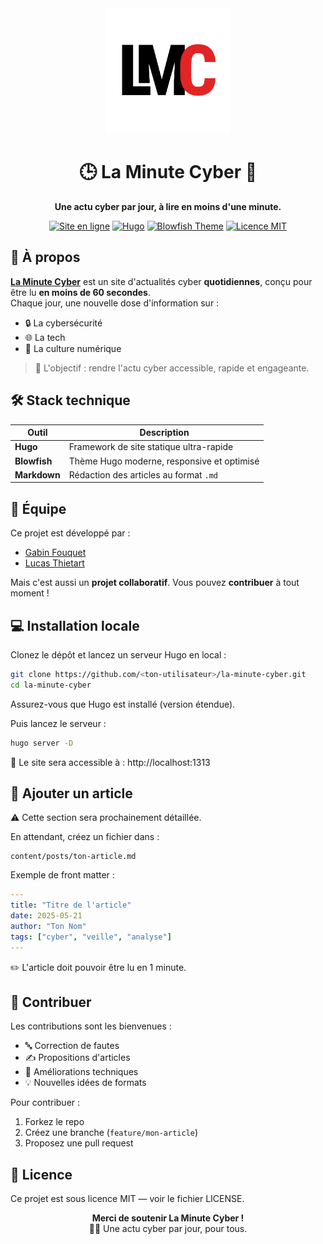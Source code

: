<div align="center">
  <img src="assets/img/logo/icon.png" width="200"/>
  <h1>🕒 La Minute Cyber 🧠</h1>
  <p><strong>Une actu cyber par jour, à lire en moins d'une minute.</strong></p>
  <a href="https://laminutecyber.fr"><img src="https://img.shields.io/badge/site-en%20ligne-00bfff?style=for-the-badge&logo=cloudflare&logoColor=white" alt="Site en ligne"></a>
  <a href="https://gohugo.io"><img src="https://img.shields.io/badge/Built%20with-Hugo-ff4088?style=for-the-badge&logo=hugo&logoColor=white" alt="Hugo"></a>
  <a href="https://blowfish.page/"><img src="https://img.shields.io/badge/Theme-Blowfish-1C2834?style=for-the-badge&logo=hugo&logoColor=white" alt="Blowfish Theme"></a>
  <a href="LICENSE"><img src="https://img.shields.io/badge/Licence-MIT-yellow?style=for-the-badge" alt="Licence MIT"></a>
</div>

## 🚀 À propos

**[La Minute Cyber](https://laminutecyber.fr)** est un site d'actualités cyber **quotidiennes**, conçu pour être lu **en moins de 60 secondes**.  
Chaque jour, une nouvelle dose d'information sur :

- 🔒 La cybersécurité
- 🌐 La tech
- 🧠 La culture numérique

> 🎯 L'objectif : rendre l'actu cyber accessible, rapide et engageante.

## 🛠️ Stack technique

| Outil | Description |
|-------|-------------|
| **Hugo** | Framework de site statique ultra-rapide |
| **Blowfish** | Thème Hugo moderne, responsive et optimisé |
| **Markdown** | Rédaction des articles au format `.md` |

## 👥 Équipe

Ce projet est développé par :

- [Gabin Fouquet](https://github.com/gabinfouquet)
- [Lucas Thietart](https://github.com/...)

Mais c'est aussi un **projet collaboratif**. Vous pouvez **contribuer** à tout moment !

## 💻 Installation locale

Clonez le dépôt et lancez un serveur Hugo en local :

```bash
git clone https://github.com/<ton-utilisateur>/la-minute-cyber.git
cd la-minute-cyber
```

Assurez-vous que Hugo est installé (version étendue).

Puis lancez le serveur :

```bash
hugo server -D
```

📍 Le site sera accessible à : http://localhost:1313

## 📝 Ajouter un article

⚠️ Cette section sera prochainement détaillée.

En attendant, créez un fichier dans :

```
content/posts/ton-article.md
```

Exemple de front matter :

```yaml
---
title: "Titre de l'article"
date: 2025-05-21
author: "Ton Nom"
tags: ["cyber", "veille", "analyse"]
---
```

✏️ L'article doit pouvoir être lu en 1 minute.

## 🤝 Contribuer

Les contributions sont les bienvenues :

- 🔤 Correction de fautes
- ✍️ Propositions d'articles
- 🧪 Améliorations techniques
- 💡 Nouvelles idées de formats

Pour contribuer :
1. Forkez le repo
2. Créez une branche (`feature/mon-article`)
3. Proposez une pull request

## 📄 Licence

Ce projet est sous licence MIT — voir le fichier LICENSE.

<div align="center">
  <strong>Merci de soutenir La Minute Cyber !</strong><br>
  🧠💡 Une actu cyber par jour, pour tous.
</div>
